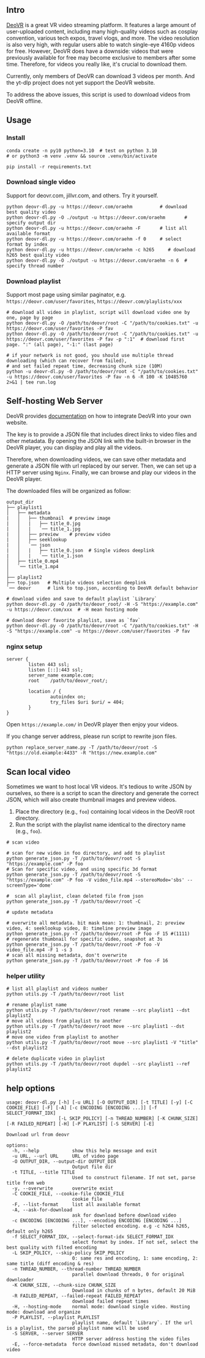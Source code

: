 ## Intro

[DeoVR](https://deovr.com/) is a great VR video streaming platform. It features a large amount of user-uploaded content, including many high-quality videos such as cosplay convention, various tech expos, travel vlogs, and more. The video resolution is also very high, with regular users able to watch single-eye 4160p videos for free. However, DeoVR does have a downside: videos that were previously available for free may become exclusive to members after some time. Therefore, for videos you really like, it's crucial to download them.

Currently, only members of DeoVR can download 3 videos per month. And the yt-dlp project does not yet support the DeoVR website.

To address the above issues, this script is used to download videos from DeoVR offline.

## Usage

### Install

```shell
conda create -n py10 python=3.10  # test on python 3.10
# or python3 -m venv .venv && source .venv/bin/activate

pip install -r requirements.txt
```

### Download single video

Support for deovr.com, jillvr.com, and others. Try it yourself.

```shell
python deovr-dl.py -u https://deovr.com/oraehm          # download best quality video
python deovr-dl.py -O ./output -u https://deovr.com/oraehm       # specify output dir
python deovr-dl.py -u https://deovr.com/oraehm -F       # list all available format
python deovr-dl.py -u https://deovr.com/oraehm -f 0     # select format by index
python deovr-dl.py -u https://deovr.com/oraehm -c h265     # download h265 best quality video
python deovr-dl.py -O ./output -u https://deovr.com/oraehm -n 6  # specify thread number
```

### Download playlist

Support most page using similar paginator, e.g. `https://deovr.com/user/favorites`, `https://deovr.com/playlists/xxx`

```shell
# download all video in playlist, script will download video one by one, page by page
python deovr-dl.py -O /path/to/deovr/root -C "/path/to/cookies.txt" -u https://deovr.com/user/favorites -P fav
python deovr-dl.py -O /path/to/deovr/root -C "/path/to/cookies.txt" -u https://deovr.com/user/favorites -P fav -p ":1"  # download first page. ":" (all page), "-1:" (last page)

# if your network is not good, you should use multiple thread downloading (which can recover from failed), 
# and set failed repeat time, decreasing chunk size (10M)
python -u deovr-dl.py -O /path/to/deovr/root -C "/path/to/cookies.txt" -u https://deovr.com/user/favorites -P fav -n 6 -R 100 -K 10485760 2>&1 | tee run.log
```

## Self-hosting Web Server

DeoVR provides [documentation](https://deovr.com/app/doc#multiple-videos-deeplink) on how to integrate DeoVR into your own website.

The key is to provide a JSON file that includes direct links to video files and other metadata. By opening the JSON link with the built-in browser in the DeoVR player, you can display and play all the videos.

Therefore, when downloading videos, we can save other metadata and generate a JSON file with url replaced by our server. Then, we can set up a HTTP server using `Nginx`. Finally, we can browse and play our videos in the DeoVR player.

The downloaded files will be organized as follow:

```shell
output_dir
├── playlist1
│   ├── metadata
|   │   ├── thumbnail  # preview image
|   │   |   ├── title_0.jpg
|   │   |   `── title_1.jpg
|   │   ├── preview    # preview video
|   │   ├── seeklookup
|   │   `── json
|   │   |   ├── title_0.json  # Single videos deeplink
|   │   |   `── title_1.json
│   ├── title_0.mp4
│   `── title_1.mp4
│
├── playlist2
├── top.json   # Multiple videos selection deeplink
`── deovr      # link to top.json, according to DeoVR default behavior
```

```shell
# download video and save to default playlist `Library`
python deovr-dl.py -O /path/to/deovr_root/ -H -S "https://example.com" -u https://deovr.com/xxx  # -H mean hosting mode

# download deovr favorite playlist, save as `fav`
python deovr-dl.py -O /path/to/deovr/root -C "/path/to/cookies.txt" -H -S "https://example.com" -u https://deovr.com/user/favorites -P fav
```

### nginx setup

```text
server {
        listen 443 ssl;
        listen [::]:443 ssl;
        server_name example.com;
        root    /path/to/deovr_root/;

        location / {
                autoindex on;
                try_files $uri $uri/ = 404;
        }
}
```

Open `https://example.com/` in DeoVR player then enjoy your videos.

If you change server address, please run script to rewrite json files.

```shell
python replace_server_name.py -T /path/to/deovr/root -S "https://old.example:4433" -R "https://new.example.com"
```

## Scan local video

Sometimes we want to host local VR videos. It's tedious to write JSON by ourselves, so there is a script to scan the directory and generate the correct JSON, which will also create thumbnail images and preview videos.

1. Place the directory (e.g., `foo`) containing local videos in the DeoVR root directory.
2. Run the script with the playlist name identical to the directory name (e.g., `foo`).

```shell
# scan video

# scan for new video in foo directory, and add to playlist
python generate_json.py -T /path/to/deovr/root -S "https://example.com" -P foo
# Scan for specific video, and using specific 3d format
python generate_json.py -T /path/to/deovr/root -S "https://example.com" -P foo -V video_file.mp4 --stereoMode='sbs' --screenType='dome' 

#  scan all playlist, clean deleted file from json
python generate_json.py -T /path/to/deovr/root -C

# update metadata

# overwrite all metadata. bit mask mean: 1: thumbnail, 2: preview video, 4: seeklookup video, 8: timeline preview image
python generate_json.py -T /path/to/deovr/root -P foo -F 15 #(1111)
# regenerate thumbnail for specific video, snapshot at 3s
python generate_json.py -T /path/to/deovr/root -P foo -V video_file.mp4 -F 1 -s 3
# scan all missing metadata, don't overwrite
python generate_json.py -T /path/to/deovr/root -P foo -F 16
```

### helper utility

```shell
# list all playlist and videos number
python utils.py -T /path/to/deovr/root list

# rename playlist name
python utils.py -T /path/to/deovr/root rename --src playlist1 --dst playlist2
# move all videos from playlist to another
python utils.py -T /path/to/deovr/root move --src playlist1 --dst playlist2
# move one video from playlist to another
python utils.py -T /path/to/deovr/root move --src playlist1 -V "title" --dst playlist2

# delete duplicate video in playlist
python utils.py -T /path/to/deovr/root dupdel --src playlist1 --ref playlist2
```

## help options

```shell
usage: deovr-dl.py [-h] [-u URL] [-O OUTPUT_DIR] [-t TITLE] [-y] [-C COOKIE_FILE] [-F] [-A] [-c ENCODING [ENCODING ...]] [-f SELECT_FORMAT_IDX]
                   [-L SKIP_POLICY] [-n THREAD_NUMBER] [-K CHUNK_SIZE] [-R FAILED_REPEAT] [-H] [-P PLAYLIST] [-S SERVER] [-E]

Download url from deovr

options:
  -h, --help            show this help message and exit
  -u URL, --url URL     URL of video page
  -O OUTPUT_DIR, --output-dir OUTPUT_DIR
                        Output file dir
  -t TITLE, --title TITLE
                        Used to construct filename. If not set, parse title from web
  -y, --overwrite       overwrite exist
  -C COOKIE_FILE, --cookie-file COOKIE_FILE
                        cookie file
  -F, --list-format     list all available format
  -A, --ask-for-download
                        ask for download before download video
  -c ENCODING [ENCODING ...], --encoding ENCODING [ENCODING ...]
                        filter selected encoding. e.g -c h264 h265, default only h265
  -f SELECT_FORMAT_IDX, --select-format-idx SELECT_FORMAT_IDX
                        select format by index. If not set, select the best quality with filted encoding
  -L SKIP_POLICY, --skip-policy SKIP_POLICY
                        0: same res and encoding, 1: same encoding, 2: same title (diff encoding & res)
  -n THREAD_NUMBER, --thread-number THREAD_NUMBER
                        parallel download threads, 0 for original downloader
  -K CHUNK_SIZE, --chunk-size CHUNK_SIZE
                        Download in chunks of n bytes, default 20 MiB
  -R FAILED_REPEAT, --failed-repeat FAILED_REPEAT
                        download failed repeat times
  -H, --hosting-mode    normal mode: download single video. Hosting mode: download and organize
  -P PLAYLIST, --playlist PLAYLIST
                        playlist name, default `Library`. If the url is a playlist, the parsed playlist name will be used
  -S SERVER, --server SERVER
                        HTTP server address hosting the video files
  -E, --force-metadata  force download missed metadata, don't download video

```
